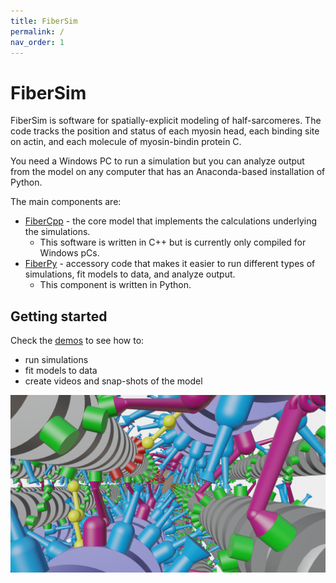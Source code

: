 ```yaml
---
title: FiberSim
permalink: /
nav_order: 1
---
```


# FiberSim

FiberSim is software for spatially-explicit modeling of half-sarcomeres. The code tracks the position and status of each myosin head, each binding site on actin, and each molecule of myosin-bindin protein C.

You need a Windows PC to run a simulation but you can analyze output from the model on any computer that has an Anaconda-based installation of Python.

The main components are:
+ [FiberCpp](pages/FiberCpp/FiberCpp.html) - the core model that implements the calculations underlying the simulations.
  + This software is written in C++ but is currently only compiled for Windows pCs.
+ [FiberPy](pages/FiberPy/FiberPy.html) - accessory code that makes it easier to run different types of simulations, fit models to data, and analyze output.
  + This component is written in Python.

## Getting started

Check the [demos](pages/demos/demos.html) to see how to:
+ run simulations
+ fit models to data
+ create videos and snap-shots of the model

![Render of FiberSim](FiberSim_render.png)
